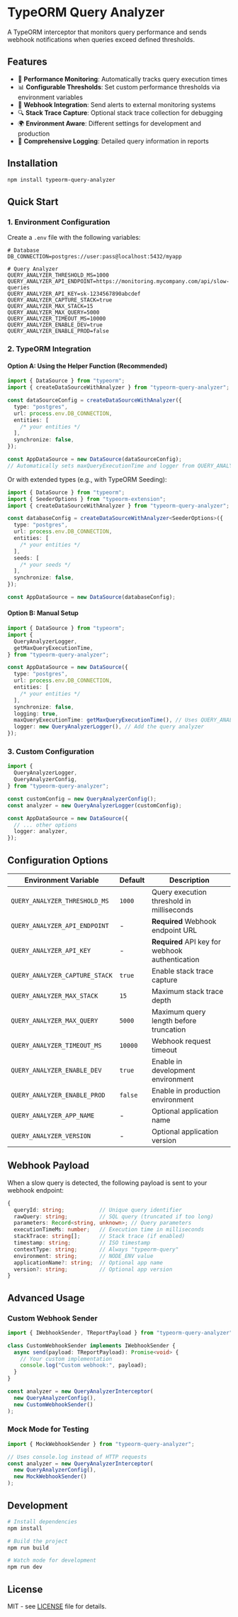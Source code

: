 # TypeORM Query Analyzer

A TypeORM interceptor that monitors query performance and sends webhook notifications when queries exceed defined thresholds.

## Features

- 🚀 **Performance Monitoring**: Automatically tracks query execution times
- 📊 **Configurable Thresholds**: Set custom performance thresholds via environment variables
- 🔗 **Webhook Integration**: Send alerts to external monitoring systems
- 🔍 **Stack Trace Capture**: Optional stack trace collection for debugging
- 🌍 **Environment Aware**: Different settings for development and production
- 📝 **Comprehensive Logging**: Detailed query information in reports

## Installation

```bash
npm install typeorm-query-analyzer
```

## Quick Start

### 1. Environment Configuration

Create a `.env` file with the following variables:

```env
# Database
DB_CONNECTION=postgres://user:pass@localhost:5432/myapp

# Query Analyzer
QUERY_ANALYZER_THRESHOLD_MS=1000
QUERY_ANALYZER_API_ENDPOINT=https://monitoring.mycompany.com/api/slow-queries
QUERY_ANALYZER_API_KEY=sk-1234567890abcdef
QUERY_ANALYZER_CAPTURE_STACK=true
QUERY_ANALYZER_MAX_STACK=15
QUERY_ANALYZER_MAX_QUERY=5000
QUERY_ANALYZER_TIMEOUT_MS=10000
QUERY_ANALYZER_ENABLE_DEV=true
QUERY_ANALYZER_ENABLE_PROD=false
```

### 2. TypeORM Integration

#### Option A: Using the Helper Function (Recommended)

```typescript
import { DataSource } from "typeorm";
import { createDataSourceWithAnalyzer } from "typeorm-query-analyzer";

const dataSourceConfig = createDataSourceWithAnalyzer({
  type: "postgres",
  url: process.env.DB_CONNECTION,
  entities: [
    /* your entities */
  ],
  synchronize: false,
});

const AppDataSource = new DataSource(dataSourceConfig);
// Automatically sets maxQueryExecutionTime and logger from QUERY_ANALYZER_THRESHOLD_MS
```

Or with extended types (e.g., with TypeORM Seeding):

```typescript
import { DataSource } from "typeorm";
import { SeederOptions } from "typeorm-extension";
import { createDataSourceWithAnalyzer } from "typeorm-query-analyzer";

const databaseConfig = createDataSourceWithAnalyzer<SeederOptions>({
  type: "postgres",
  url: process.env.DB_CONNECTION,
  entities: [
    /* your entities */
  ],
  seeds: [
    /* your seeds */
  ],
  synchronize: false,
});

const AppDataSource = new DataSource(databaseConfig);
```

#### Option B: Manual Setup

```typescript
import { DataSource } from "typeorm";
import {
  QueryAnalyzerLogger,
  getMaxQueryExecutionTime,
} from "typeorm-query-analyzer";

const AppDataSource = new DataSource({
  type: "postgres",
  url: process.env.DB_CONNECTION,
  entities: [
    /* your entities */
  ],
  synchronize: false,
  logging: true,
  maxQueryExecutionTime: getMaxQueryExecutionTime(), // Uses QUERY_ANALYZER_THRESHOLD_MS
  logger: new QueryAnalyzerLogger(), // Add the query analyzer
});
```

### 3. Custom Configuration

```typescript
import {
  QueryAnalyzerLogger,
  QueryAnalyzerConfig,
} from "typeorm-query-analyzer";

const customConfig = new QueryAnalyzerConfig();
const analyzer = new QueryAnalyzerLogger(customConfig);

const AppDataSource = new DataSource({
  // ... other options
  logger: analyzer,
});
```

## Configuration Options

| Environment Variable           | Default | Description                                     |
| ------------------------------ | ------- | ----------------------------------------------- |
| `QUERY_ANALYZER_THRESHOLD_MS`  | `1000`  | Query execution threshold in milliseconds       |
| `QUERY_ANALYZER_API_ENDPOINT`  | -       | **Required** Webhook endpoint URL               |
| `QUERY_ANALYZER_API_KEY`       | -       | **Required** API key for webhook authentication |
| `QUERY_ANALYZER_CAPTURE_STACK` | `true`  | Enable stack trace capture                      |
| `QUERY_ANALYZER_MAX_STACK`     | `15`    | Maximum stack trace depth                       |
| `QUERY_ANALYZER_MAX_QUERY`     | `5000`  | Maximum query length before truncation          |
| `QUERY_ANALYZER_TIMEOUT_MS`    | `10000` | Webhook request timeout                         |
| `QUERY_ANALYZER_ENABLE_DEV`    | `true`  | Enable in development environment               |
| `QUERY_ANALYZER_ENABLE_PROD`   | `false` | Enable in production environment                |
| `QUERY_ANALYZER_APP_NAME`      | -       | Optional application name                       |
| `QUERY_ANALYZER_VERSION`       | -       | Optional application version                    |

## Webhook Payload

When a slow query is detected, the following payload is sent to your webhook endpoint:

```typescript
{
  queryId: string;           // Unique query identifier
  rawQuery: string;          // SQL query (truncated if too long)
  parameters: Record<string, unknown>; // Query parameters
  executionTimeMs: number;   // Execution time in milliseconds
  stackTrace: string[];      // Stack trace (if enabled)
  timestamp: string;         // ISO timestamp
  contextType: string;       // Always "typeorm-query"
  environment: string;       // NODE_ENV value
  applicationName?: string;  // Optional app name
  version?: string;          // Optional app version
}
```

## Advanced Usage

### Custom Webhook Sender

```typescript
import { IWebhookSender, TReportPayload } from "typeorm-query-analyzer";

class CustomWebhookSender implements IWebhookSender {
  async send(payload: TReportPayload): Promise<void> {
    // Your custom implementation
    console.log("Custom webhook:", payload);
  }
}

const analyzer = new QueryAnalyzerInterceptor(
  new QueryAnalyzerConfig(),
  new CustomWebhookSender()
);
```

### Mock Mode for Testing

```typescript
import { MockWebhookSender } from "typeorm-query-analyzer";

// Uses console.log instead of HTTP requests
const analyzer = new QueryAnalyzerInterceptor(
  new QueryAnalyzerConfig(),
  new MockWebhookSender()
);
```

## Development

```bash
# Install dependencies
npm install

# Build the project
npm run build

# Watch mode for development
npm run dev
```

## License

MIT - see [LICENSE](LICENSE) file for details.
